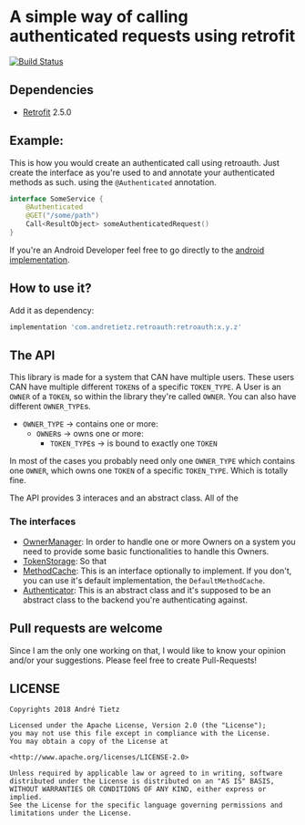 # A simple way of calling authenticated requests using retrofit
[![Build Status](https://www.bitrise.io/app/d4189e3709bdf16d.svg?token=KpeuDTgCOEWgfL4RoZaVLQ&branch=master)](https://www.bitrise.io/app/d4189e3709bdf16d)
## Dependencies
* [Retrofit](https://github.com/square/retrofit) 2.5.0

## Example:
This is how you would create an authenticated call using retroauth. Just create
the interface as you're used to and annotate your authenticated methods as such.
using the ```@Authenticated``` annotation.
``` kotlin
interface SomeService {
    @Authenticated
    @GET("/some/path")
    Call<ResultObject> someAuthenticatedRequest()
}

```

If you're an Android Developer feel free to go directly to the [android implementation](retroauth-android/).
## How to use it?

Add it as dependency:
```groovy
implementation 'com.andretietz.retroauth:retroauth:x.y.z'
```

## The API

This library is made for a system that CAN have multiple users.
These users CAN have multiple different ```TOKEN```s of a specific ```TOKEN_TYPE```.
A User is an ```OWNER``` of a ```TOKEN```, so within the library they're called ```OWNER```.
You can also have different ```OWNER_TYPE```s.

 * ```OWNER_TYPE``` -> contains one or more:
   * ```OWNER```s -> owns one or more:
     * ```TOKEN_TYPE```s -> is bound to exactly one ```TOKEN```

In most of the cases you probably need only one ```OWNER_TYPE``` which contains one ```OWNER```, which owns one ```TOKEN``` of a specific ```TOKEN_TYPE```.
Which is totally fine.


The API provides 3 interaces and an abstract class. All of the
### The interfaces
  * [OwnerManager](src/main/java/com/andretietz/retroauth/OwnerManager.kt): In order to handle one or more Owners on a system you need to provide some basic functionalities to handle this Owners.
  * [TokenStorage](src/main/java/com/andretietz/retroauth/TokenStorage.kt): So that
  * [MethodCache](src/main/java/com/andretietz/retroauth/MethodCache.kt):
  This is an interface optionally to implement. If you don't, you can use it's default implementation, the ```DefaultMethodCache```.
  * [Authenticator](src/main/java/com/andretietz/retroauth/Authenticator.kt): This is an abstract class and it's supposed to be an abstract class to the backend you're authenticating against.

## Pull requests are welcome
Since I am the only one working on that, I would like to know your opinion and/or your suggestions.
Please feel free to create Pull-Requests!

## LICENSE
```
Copyrights 2018 André Tietz

Licensed under the Apache License, Version 2.0 (the "License");
you may not use this file except in compliance with the License.
You may obtain a copy of the License at

<http://www.apache.org/licenses/LICENSE-2.0>

Unless required by applicable law or agreed to in writing, software
distributed under the License is distributed on an "AS IS" BASIS,
WITHOUT WARRANTIES OR CONDITIONS OF ANY KIND, either express or implied.
See the License for the specific language governing permissions and
limitations under the License.
```
